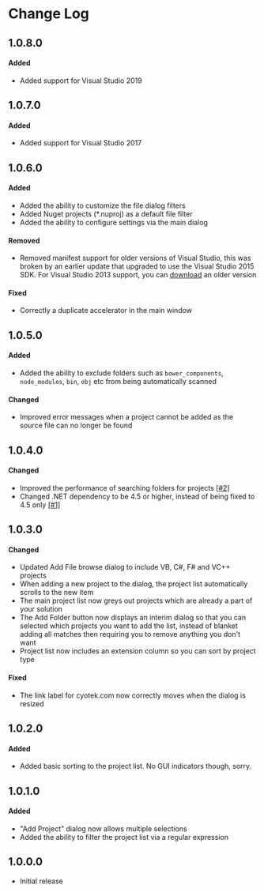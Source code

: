 Change Log
==========

1.0.8.0
-------

#### Added

* Added support for Visual Studio 2019

1.0.7.0
-------

#### Added

* Added support for Visual Studio 2017

1.0.6.0
-------

#### Added
* Added the ability to customize the file dialog filters
* Added Nuget projects (*.nuproj) as a default file filter
* Added the ability to configure settings via the main dialog

#### Removed
* Removed manifest support for older versions of Visual Studio, this was broken by an earlier update that upgraded to use the Visual Studio 2015 SDK. For Visual Studio 2013 support, you can [download](<http://www.cyotek.com/files/vsix/addprojects/1.0.3.0/Cyotek.VisualStudioExtensions.AddProjects.vsix>) an older version

#### Fixed
* Correctly a duplicate accelerator in the main window

1.0.5.0
-------

#### Added
* Added the ability to exclude folders such as `bower_components`, `node_modules`, `bin`, `obj` etc from being automatically scanned

#### Changed
* Improved error messages when a project cannot be added as the source file can no longer be found

1.0.4.0
-------

#### Changed
* Improved the performance of searching folders for projects [[#2]](https://github.com/cyotek/Cyotek.AddProjects/issues/2)
* Changed .NET dependency to be 4.5 or higher, instead of being fixed to 4.5 only [[#1]](https://github.com/cyotek/Cyotek.AddProjects/issues/1)

1.0.3.0
-------

#### Changed
* Updated Add File browse dialog to include VB, C#, F# and VC++ projects
* When adding a new project to the dialog, the project list automatically scrolls to the new item
* The main project list now greys out projects which are already a part of your solution
* The Add Folder button now displays an interim dialog so that you can selected which projects you want to add the list, instead of blanket adding all matches then requiring you to remove anything you don't want
* Project list now includes an extension column so you can sort by project type

#### Fixed
* The link label for cyotek.com now correctly moves when the dialog is resized

1.0.2.0
-------

#### Added
* Added basic sorting to the project list. No GUI indicators though, sorry.

1.0.1.0
-------

#### Added
* "Add Project" dialog now allows multiple selections
* Added the ability to filter the project list via a regular expression

1.0.0.0
-------
* Initial release

